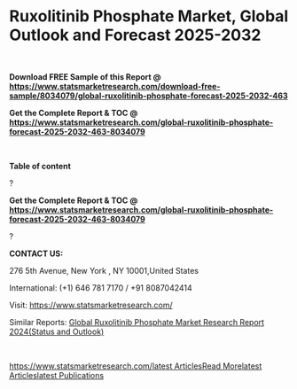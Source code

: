 <h1>Ruxolitinib Phosphate Market, Global Outlook and Forecast 2025-2032</h1><br/><p><strong>Download FREE Sample of this Report @ <a href="https://www.statsmarketresearch.com/download-free-sample/8034079/global-ruxolitinib-phosphate-forecast-2025-2032-463">https://www.statsmarketresearch.com/download-free-sample/8034079/global-ruxolitinib-phosphate-forecast-2025-2032-463</a></strong></p>
 
 
 
 <div><b>Get the Complete Report & TOC @ <a href="https://www.statsmarketresearch.com/global-ruxolitinib-phosphate-forecast-2025-2032-463-8034079">https://www.statsmarketresearch.com/global-ruxolitinib-phosphate-forecast-2025-2032-463-8034079</a></b></div>
 
 
 
 <p><br />
 
 <b>Table of content</b></p>
 
 
 
 <p>? </p>
 
 
 
 <div><b>Get the Complete Report & TOC @ <a href="https://www.statsmarketresearch.com/global-ruxolitinib-phosphate-forecast-2025-2032-463-8034079">https://www.statsmarketresearch.com/global-ruxolitinib-phosphate-forecast-2025-2032-463-8034079</a></b></div>
 
 
 
 <p>? </p>
 
 
 
 <p><b>CONTACT US:</b><br />
 
 276 5th Avenue, New York , NY 10001,United States<br />
 
 International: (+1) 646 781 7170 / +91 8087042414<br />
 
 Visit: <a href="https://www.statsmarketresearch.com/">https://www.statsmarketresearch.com/</a><br />
 
 Similar Reports: <a href="https://www.statsmarketresearch.com/global-ruxolitinib-phosphate-forecast-2025-2032-463-8034079">Global Ruxolitinib Phosphate Market Research Report 2024(Status and Outlook)</a><br />
 
 <br />
 
 <a href="https://gyeongbokgung.com">https://www.statsmarketresearch.com/</a><a href="https://hallyeomaritime.com">latest Articles</a><a href="https://jingwansa.com">Read More</a><a href="https://nguoiviet.jp/">latest Articles</a><a href="https://www.intelmarketresearch.com/">latest Publications</a></p>